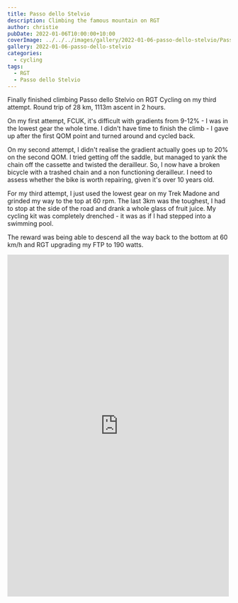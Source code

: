 ```yaml
---
title: Passo dello Stelvio
description: Climbing the famous mountain on RGT
author: christie
pubDate: 2022-01-06T10:00:00+10:00
coverImage: ../../../images/gallery/2022-01-06-passo-dello-stelvio/Passo dello Stelvio (1).jpeg
gallery: 2022-01-06-passo-dello-stelvio
categories:
  - cycling
tags:
  - RGT
  - Passo dello Stelvio
---
```


Finally finished climbing Passo dello Stelvio on RGT Cycling on my third attempt. Round trip of 28 km, 1113m ascent in 2 hours.

On my first attempt, FCUK, it's difficult with gradients from 9-12% - I was in the lowest gear the whole time. I didn't have time to finish the climb - I gave up after the first QOM point and turned around and cycled back.

On my second attempt, I didn't realise the gradient actually goes up to 20% on the second QOM. I tried getting off the saddle, but managed to yank the chain off the cassette and twisted the derailleur. So, I now have a broken bicycle with a trashed chain and a non functioning derailleur. I need to assess whether the bike is worth repairing, given it's over 10 years old.

For my third attempt, I just used the lowest gear on my Trek Madone and grinded my way to the top at 60 rpm. The last 3km was the toughest, I had to stop at the side of the road and drank a whole glass of fruit juice. My cycling kit was completely drenched - it was as if I had stepped into a swimming pool.

The reward was being able to descend all the way back to the bottom at 60 km/h and RGT upgrading my FTP to 190 watts.

<iframe src="https://www.facebook.com/plugins/post.php?href=https%3A%2F%2Fwww.facebook.com%2Fchris1.tham%2Fposts%2Fpfbid021x5Qhip1XKXsjoEiDUCGeeUnoLm3oZ4tSo75cfGak67kUnWGmC6HfA8ZpmR82SkZl&show_text=true&width=500" width="500" height="773" style="border:none;overflow:hidden" scrolling="no" frameborder="0" allowfullscreen="true" allow="autoplay; clipboard-write; encrypted-media; picture-in-picture; web-share"></iframe>
